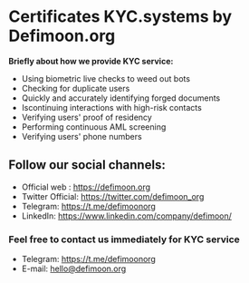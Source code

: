# Certificates KYC.systems by Defimoon.org

**Briefly about how we provide KYC service:**

- Using biometric live checks to weed out bots
- Checking for duplicate users
- Quickly and accurately identifying forged documents
- Iscontinuing interactions with high-risk contacts
- Verifying users' proof of residency
- Performing continuous AML screening
- Verifying users' phone numbers

## Follow our social channels:
- Official web : https://defimoon.org
- Twitter Official: https://twitter.com/defimoon_org
- Telegram: https://t.me/defimoonorg
- LinkedIn: https://www.linkedin.com/company/defimoon/

### Feel free to contact us immediately for KYC service
- Telegram: https://t.me/defimoonorg
- E-mail: hello@defimoon.org
